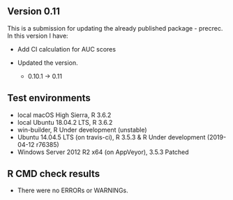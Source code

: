 ## Version 0.11
This is a submission for updating the already published package - precrec.
In this version I have:

* Add CI calculation for AUC scores

* Updated the version.
    * 0.10.1 -> 0.11
    
## Test environments
* local macOS High Sierra, R 3.6.2
* local Ubuntu 18.04.2 LTS, R 3.6.2
* win-builder, R Under development (unstable)
* Ubuntu 14.04.5 LTS (on travis-ci), R 3.5.3 & R Under development (2019-04-12 r76385)
* Windows Server 2012 R2 x64 (on AppVeyor), 3.5.3 Patched

## R CMD check results
* There were no ERRORs or WARNINGs.
